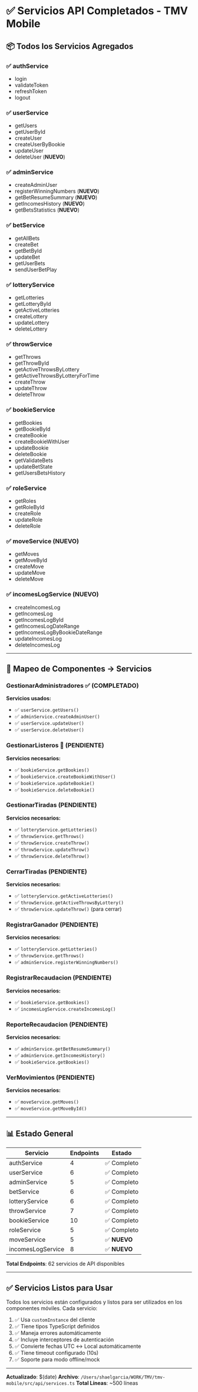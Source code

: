 # ✅ Servicios API Completados - TMV Mobile

## 📦 Todos los Servicios Agregados

### ✅ authService
- login
- validateToken
- refreshToken
- logout

### ✅ userService
- getUsers
- getUserById
- createUser
- createUserByBookie
- updateUser
- deleteUser (**NUEVO**)

### ✅ adminService
- createAdminUser
- registerWinningNumbers (**NUEVO**)
- getBetResumeSummary (**NUEVO**)
- getIncomesHistory (**NUEVO**)
- getBetsStatistics (**NUEVO**)

### ✅ betService
- getAllBets
- createBet
- getBetById
- updateBet
- getUserBets
- sendUserBetPlay

### ✅ lotteryService
- getLotteries
- getLotteryById
- getActiveLotteries
- createLottery
- updateLottery
- deleteLottery

### ✅ throwService
- getThrows
- getThrowById
- getActiveThrowsByLottery
- getActiveThrowsByLotteryForTime
- createThrow
- updateThrow
- deleteThrow

### ✅ bookieService
- getBookies
- getBookieById
- createBookie
- createBookieWithUser
- updateBookie
- deleteBookie
- getValidateBets
- updateBetState
- getUsersBetsHistory

### ✅ roleService
- getRoles
- getRoleById
- createRole
- updateRole
- deleteRole

### ✅ moveService (**NUEVO**)
- getMoves
- getMoveById
- createMove
- updateMove
- deleteMove

### ✅ incomesLogService (**NUEVO**)
- createIncomesLog
- getIncomesLog
- getIncomesLogById
- getIncomesLogDateRange
- getIncomesLogByBookieDateRange
- updateIncomesLog
- deleteIncomesLog

---

## 🎯 Mapeo de Componentes → Servicios

### GestionarAdministradores ✅ (COMPLETADO)
**Servicios usados:**
- ✅ `userService.getUsers()`
- ✅ `adminService.createAdminUser()`
- ✅ `userService.updateUser()`
- ✅ `userService.deleteUser()`

### GestionarListeros 🔄 (PENDIENTE)
**Servicios necesarios:**
- ✅ `bookieService.getBookies()`
- ✅ `bookieService.createBookieWithUser()`
- ✅ `bookieService.updateBookie()`
- ✅ `bookieService.deleteBookie()`

### GestionarTiradas (PENDIENTE)
**Servicios necesarios:**
- ✅ `lotteryService.getLotteries()`
- ✅ `throwService.getThrows()`
- ✅ `throwService.createThrow()`
- ✅ `throwService.updateThrow()`
- ✅ `throwService.deleteThrow()`

### CerrarTiradas (PENDIENTE)
**Servicios necesarios:**
- ✅ `lotteryService.getActiveLotteries()`
- ✅ `throwService.getActiveThrowsByLottery()`
- ✅ `throwService.updateThrow()` (para cerrar)

### RegistrarGanador (PENDIENTE)
**Servicios necesarios:**
- ✅ `lotteryService.getLotteries()`
- ✅ `throwService.getThrows()`
- ✅ `adminService.registerWinningNumbers()`

### RegistrarRecaudacion (PENDIENTE)
**Servicios necesarios:**
- ✅ `bookieService.getBookies()`
- ✅ `incomesLogService.createIncomesLog()`

### ReporteRecaudacion (PENDIENTE)
**Servicios necesarios:**
- ✅ `adminService.getBetResumeSummary()`
- ✅ `adminService.getIncomesHistory()`
- ✅ `bookieService.getBookies()`

### VerMovimientos (PENDIENTE)
**Servicios necesarios:**
- ✅ `moveService.getMoves()`
- ✅ `moveService.getMoveById()`

---

## 📊 Estado General

| Servicio | Endpoints | Estado |
|----------|-----------|--------|
| authService | 4 | ✅ Completo |
| userService | 6 | ✅ Completo |
| adminService | 5 | ✅ Completo |
| betService | 6 | ✅ Completo |
| lotteryService | 6 | ✅ Completo |
| throwService | 7 | ✅ Completo |
| bookieService | 10 | ✅ Completo |
| roleService | 5 | ✅ Completo |
| moveService | 5 | ✅ **NUEVO** |
| incomesLogService | 8 | ✅ **NUEVO** |

**Total Endpoints**: 62 servicios de API disponibles

---

## ✅ Servicios Listos para Usar

Todos los servicios están configurados y listos para ser utilizados en los componentes móviles. Cada servicio:

1. ✅ Usa `customInstance` del cliente
2. ✅ Tiene tipos TypeScript definidos
3. ✅ Maneja errores automáticamente
4. ✅ Incluye interceptores de autenticación
5. ✅ Convierte fechas UTC ↔ Local automáticamente
6. ✅ Tiene timeout configurado (10s)
7. ✅ Soporte para modo offline/mock

---

**Actualizado**: $(date)
**Archivo**: `/Users/shaelgarcia/WORK/TMV/tmv-mobile/src/api/services.ts`
**Total Líneas**: ~500 líneas

